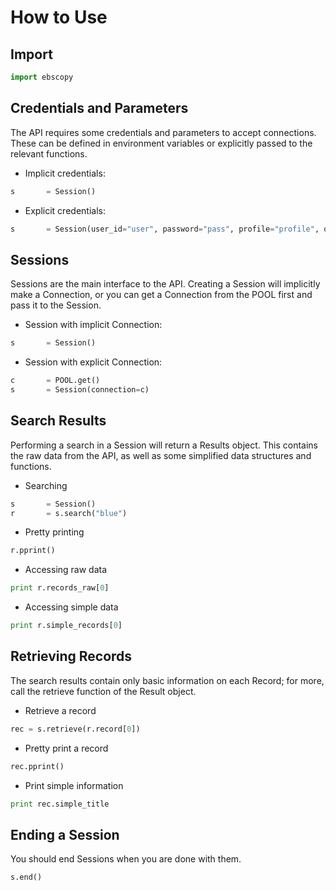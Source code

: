 # How to Use

## Import
```python
import ebscopy
```

## Credentials and Parameters
The API requires some credentials and parameters to accept connections. These can be defined in environment variables or explicitly passed to the relevant functions.

* Implicit credentials:
```python
s		= Session()
```

* Explicit credentials:
```python
s		= Session(user_id="user", password="pass", profile="profile", org="org", guest="n")
```


## Sessions
Sessions are the main interface to the API. Creating a Session will implicitly make a Connection, or you can get a Connection from the POOL first and pass it to the Session.

* Session with implicit Connection:
```python
s		= Session()
```

* Session with explicit Connection:
```python
c		= POOL.get()
s		= Session(connection=c)
```

## Search Results
Performing a search in a Session will return a Results object. This contains the raw data from the API, as well as some simplified data structures and functions.

* Searching
```python
s		= Session()
r		= s.search("blue")
```

* Pretty printing
```python
r.pprint()
```

* Accessing raw data
```python
print r.records_raw[0]
```

* Accessing simple data
```python
print r.simple_records[0]
```

## Retrieving Records
The search results contain only basic information on each Record; for more, call the retrieve function of the Result object.

* Retrieve a record
```python
rec = s.retrieve(r.record[0])
```

* Pretty print a record
```python
rec.pprint()
```

* Print simple information
```python
print rec.simple_title
```

## Ending a Session
You should end Sessions when you are done with them.

```python
s.end()
```

